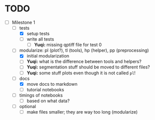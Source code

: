 # TODO

- [ ] Milestone 1
    - [ ] tests
        - [x] setup tests
        - [ ] write all tests
            - [ ] **Yuqi:** missing qptiff file for test 0
    - [ ] modularize: pl (plot?), tl (tools), hp (helper), pp (preprocessing)
        - [x] initial modularization
        - [ ] **Yuqi:** what is the difference between tools and helpers?
        - [ ] **Yuqi:** segmentation stuff should be moved to different files?
        - [ ] **Yuqi:** some stuff plots even though it is not called `pl`!
    - [ ] docs
        - [x] move docs to markdown
        - [ ] tutorial notebooks
    - [ ] timings of notebooks
        - [ ] based on what data?
    - [ ] optional
        - [ ] make files smaller; they are way too long (modularize)
